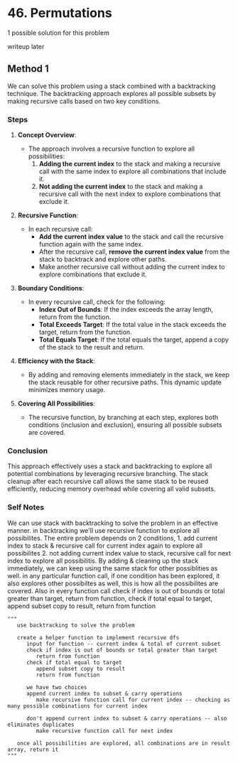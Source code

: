 # 46. Permutations

1 possible solution for this problem  

writeup later

## Method 1

We can solve this problem using a stack combined with a backtracking technique. The backtracking approach explores all possible subsets by making recursive calls based on two key conditions.

### Steps

1. **Concept Overview**:
   - The approach involves a recursive function to explore all possibilities:
     1. **Adding the current index** to the stack and making a recursive call with the same index to explore all combinations that include it.
     2. **Not adding the current index** to the stack and making a recursive call with the next index to explore combinations that exclude it.

2. **Recursive Function**:
   - In each recursive call:
     - **Add the current index value** to the stack and call the recursive function again with the same index.
     - After the recursive call, **remove the current index value** from the stack to backtrack and explore other paths.
     - Make another recursive call without adding the current index to explore combinations that exclude it.

3. **Boundary Conditions**:
   - In every recursive call, check for the following:
     - **Index Out of Bounds**: If the index exceeds the array length, return from the function.
     - **Total Exceeds Target**: If the total value in the stack exceeds the target, return from the function.
     - **Total Equals Target**: If the total equals the target, append a copy of the stack to the result and return.

4. **Efficiency with the Stack**:
   - By adding and removing elements immediately in the stack, we keep the stack reusable for other recursive paths. This dynamic update minimizes memory usage.

5. **Covering All Possibilities**:
   - The recursive function, by branching at each step, explores both conditions (inclusion and exclusion), ensuring all possible subsets are covered.

### Conclusion

This approach effectively uses a stack and backtracking to explore all potential combinations by leveraging recursive branching. The stack cleanup after each recursive call allows the same stack to be reused efficiently, reducing memory overhead while covering all valid subsets.


### Self Notes
We can use stack with backtracking to solve the problem in an effective manner. in backtracking we'll use recursive function to explore all possibilites. The entire problem depends on 2 conditions, 1. add current index to stack & recursive call for current index again to explore all possibilites 2. not adding current index value to stack, recursive call for next index to explore all possibilitis. By adding & cleaning up the stack immediately, we can keep using the same stack for other possiblities as well. in any particular function call, if one condition has been explored, it also explores other possibiltes as well, this is how all the possibilites are covered. Also in every function call check if index is out of bounds or total greater than target, return from function, check if total equal to target, append subset copy to result, return from function

```
"""
   use backtracking to solve the problem

   create a helper function to implement recursive dfs
      input for function -- current index & total of current subset
      check if index is out of bounds or total greater than target
         return from function
      check if total equal to target
         append subset copy to result
         return from function
      
      we have two choices
      append current index to subset & carry operations
         make recursive function call for current index -- checking as many possible combinations for current index

      don't append current index to subset & carry operations -- also eliminates duplicates
         make recursive function call for next index
   
   once all possibilities are explored, all combinations are in result array, return it
"""
```
